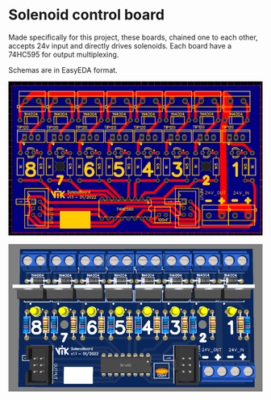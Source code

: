 # Solenoid control board
Made specifically for this project, these boards, chained one to each other, accepts 24v input and directly drives solenoids.
Each board have a 74HC595 for output multiplexing.  

Schemas are in EasyEDA format.

![board_2d](board_2d.png)  
  
![board_3d](board_3d.png)  

